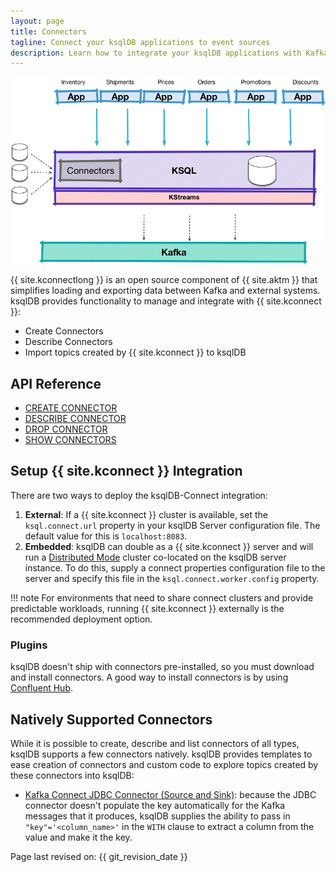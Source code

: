 ```yaml
---
layout: page
title: Connectors
tagline: Connect your ksqlDB applications to event sources
description: Learn how to integrate your ksqlDB applications with Kafka connectors.
---
```


![Illustration of the ksqlDB architecture showing embedded Kafka connectors](../img/ksqldb-connectors.png)

{{ site.kconnectlong }} is an open source component of {{ site.aktm }} that
simplifies loading and exporting data between Kafka and external systems.
ksqlDB provides functionality to manage and integrate with {{ site.kconnect }}:

-   Create Connectors
-   Describe Connectors
-   Import topics created by {{ site.kconnect }} to ksqlDB

API Reference
-------------

- [CREATE CONNECTOR](../developer-guide/ksqldb-reference/create-connector.md)
- [DESCRIBE CONNECTOR](../developer-guide/ksqldb-reference/describe-connector.md)
- [DROP CONNECTOR](../developer-guide/ksqldb-reference/drop-connector.md)
- [SHOW CONNECTORS](../developer-guide/ksqldb-reference/show-connectors.md)

Setup {{ site.kconnect }} Integration
-------------------------------------

There are two ways to deploy the ksqlDB-Connect integration:

1.  **External**: If a {{ site.kconnect }} cluster is available, set the
    `ksql.connect.url` property in your ksqlDB Server configuration file.
    The default value for this is `localhost:8083`.
2.  **Embedded**: ksqlDB can double as a {{ site.kconnect }} server and
    will run a
    [Distributed Mode](https://docs.confluent.io/current/connect/userguide.html#distributed-mode)
    cluster co-located on the ksqlDB server instance. To do this, supply a
    connect properties configuration file to the server and specify this
    file in the `ksql.connect.worker.config` property.

!!! note
	For environments that need to share connect clusters and provide
    predictable workloads, running {{ site.kconnect }} externally is the
    recommended deployment option.

### Plugins

ksqlDB doesn't ship with connectors pre-installed, so you must download and
install connectors. A good way to install connectors is by using
[Confluent Hub](https://www.confluent.io/hub/).

Natively Supported Connectors
-----------------------------

While it is possible to create, describe and list connectors of all
types, ksqlDB supports a few connectors natively. ksqlDB provides templates
to ease creation of connectors and custom code to explore topics created by
these connectors into ksqlDB:

-   [Kafka Connect JDBC Connector (Source and Sink)](https://docs.confluent.io/current/connect/kafka-connect-jdbc/index.html):
    because the JDBC connector doesn't populate the key automatically for
    the Kafka messages that it produces, ksqlDB supplies the ability to
    pass in `"key"='<column_name>'` in the `WITH` clause to extract a
    column from the value and make it the key.

Page last revised on: {{ git_revision_date }}